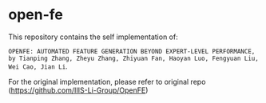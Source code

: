 # open-fe

This repository contains the self implementation of:
  
  `OPENFE: AUTOMATED FEATURE GENERATION BEYOND EXPERT-LEVEL PERFORMANCE, by Tianping Zhang, Zheyu Zhang, Zhiyuan Fan, Haoyan Luo, Fengyuan Liu, Wei Cao, Jian Li`. 

For the original implementation, please refer to original repo (https://github.com/IIIS-Li-Group/OpenFE)
